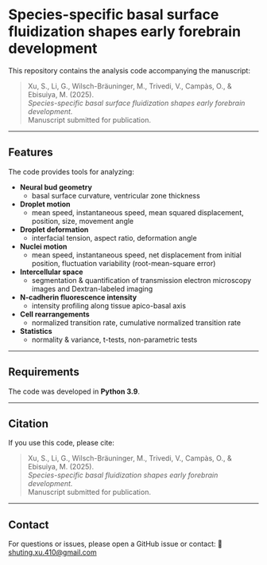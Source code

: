 # Species-specific basal surface fluidization shapes early forebrain development

This repository contains the analysis code accompanying the manuscript:

> Xu, S., Li, G., Wilsch-Bräuninger, M., Trivedi, V., Campàs, O., & Ebisuiya, M. (2025).  
> *Species-specific basal surface fluidization shapes early forebrain development.*  
> Manuscript submitted for publication.

---

## Features

The code provides tools for analyzing:

- **Neural bud geometry**
  - basal surface curvature, ventricular zone thickness
- **Droplet motion**
  - mean speed, instantaneous speed, mean squared displacement, position, size, movement angle  
- **Droplet deformation**
  - interfacial tension, aspect ratio, deformation angle  
- **Nuclei motion**
  - mean speed, instantaneous speed, net displacement from initial position, fluctuation variability (root-mean-square error)  
- **Intercellular space**
  - segmentation & quantification of transmission electron microscopy images and Dextran-labeled imaging  
- **N-cadherin fluorescence intensity**
  - intensity profiling along tissue apico-basal axis  
- **Cell rearrangements**
  - normalized transition rate, cumulative normalized transition rate
- **Statistics**
  - normality & variance, t-tests, non-parametric tests  

---

## Requirements

The code was developed in **Python 3.9**.  

---

## Citation

If you use this code, please cite:

> Xu, S., Li, G., Wilsch-Bräuninger, M., Trivedi, V., Campàs, O., & Ebisuiya, M. (2025).  
> *Species-specific basal fluidization shapes early forebrain development.*  
> Manuscript submitted for publication.

---

## Contact

For questions or issues, please open a GitHub issue or contact: 📧 shuting.xu.410@gmail.com
